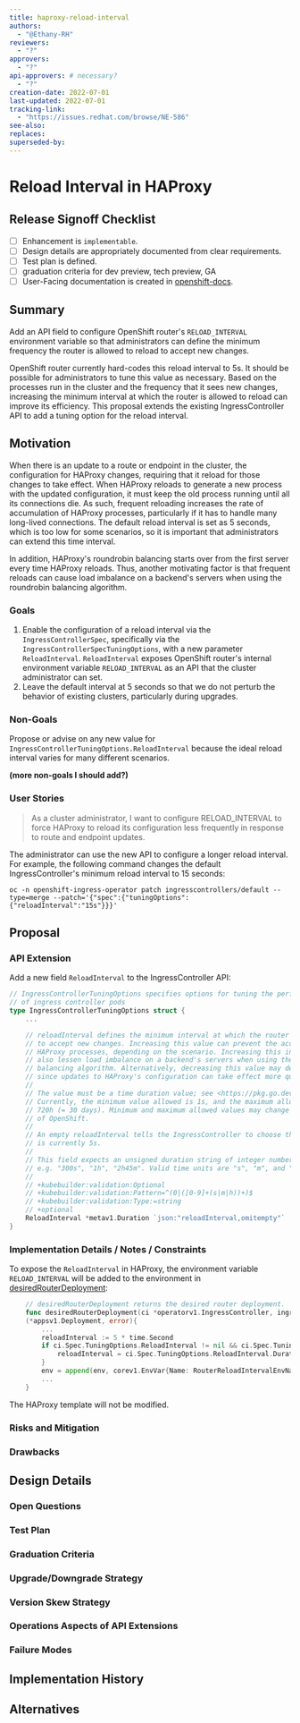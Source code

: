 ```yaml
---
title: haproxy-reload-interval
authors:
  - "@Ethany-RH"
reviewers:
  - "?"
approvers:
  - "?"
api-approvers: # necessary?
  - "?"
creation-date: 2022-07-01
last-updated: 2022-07-01
tracking-link:
  - "https://issues.redhat.com/browse/NE-586"
see-also:
replaces:
superseded-by:
---
```


# Reload Interval in HAProxy

## Release Signoff Checklist

- [ ] Enhancement is `implementable`.
- [ ] Design details are appropriately documented from clear requirements.
- [ ] Test plan is defined.
- [ ] graduation criteria for dev preview, tech preview, GA
- [ ] User-Facing documentation is created in [openshift-docs](https://github.com/openshift/openshift-docs/).

## Summary

Add an API field to configure OpenShift router's `RELOAD_INTERVAL` environment variable so that administrators can define the minimum frequency the router is allowed to reload to accept new changes.

OpenShift router currently hard-codes this reload interval to 5s. It should be possible for administrators to tune this value as necessary. Based on the processes run in the cluster and the frequency that it sees new changes, increasing the minimum interval at which the router is allowed to reload can improve its efficiency.
This proposal extends the existing IngressController API to add a tuning option for the reload interval.

## Motivation

When there is an update to a route or endpoint in the cluster, the configuration for HAProxy changes, requiring that it reload for those changes to take effect. When HAProxy reloads to generate a new process with the updated configuration, it must keep the old process running until all its connections die. As such, frequent reloading increases the rate of accumulation of HAProxy processes, particularly if it has to handle many long-lived connections. The default reload interval is set as 5 seconds, which is too low for some scenarios, so it is important that administrators can extend this time interval.

In addition, HAProxy's roundrobin balancing starts over from the first server every time HAProxy reloads. Thus, another motivating factor is that frequent reloads can cause load imbalance on a backend's servers when using the roundrobin balancing algorithm.

### Goals

1. Enable the configuration of a reload interval via the `IngressControllerSpec`, specifically via the `IngressControllerSpecTuningOptions`, with a new parameter `ReloadInterval`. `ReloadInterval` exposes OpenShift router's internal environment variable `RELOAD_INTERVAL` as an API that the cluster administrator can set.
2. Leave the default interval at 5 seconds so that we do not perturb the behavior of existing clusters, particularly during upgrades.

### Non-Goals

Propose or advise on any new value for `IngressControllerTuningOptions.ReloadInterval` because the ideal reload interval varies for many different scenarios.

**(more non-goals I should add?)**

### User Stories

> As a cluster administrator, I want to configure RELOAD_INTERVAL to force HAProxy to reload its configuration less frequently in response to route and endpoint updates.

The administrator can use the new API to configure a longer reload interval. For example, the following command changes the default IngressController's minimum reload interval to 15 seconds:

```shell
oc -n openshift-ingress-operator patch ingresscontrollers/default --type=merge --patch='{"spec":{"tuningOptions":{"reloadInterval":"15s"}}}'
```

## Proposal

### API Extension

Add a new field `ReloadInterval` to the IngressController API:

```go
// IngressControllerTuningOptions specifies options for tuning the performance
// of ingress controller pods
type IngressControllerTuningOptions struct {
    ...

    // reloadInterval defines the minimum interval at which the router is allowed to reload
    // to accept new changes. Increasing this value can prevent the accumulation of
    // HAProxy processes, depending on the scenario. Increasing this interval can
    // also lessen load imbalance on a backend's servers when using the roundrobin
    // balancing algorithm. Alternatively, decreasing this value may decrease latency
    // since updates to HAProxy's configuration can take effect more quickly.
    //
    // The value must be a time duration value; see <https://pkg.go.dev/time#ParseDuration>.
    // Currently, the minimum value allowed is 1s, and the maximum allowed value is
    // 720h (= 30 days). Minimum and maximum allowed values may change in future versions
    // of OpenShift.
    //
    // An empty reloadInterval tells the IngressController to choose the default, which
    // is currently 5s.
    //
    // This field expects an unsigned duration string of integer numbers, each with a unit suffix,
    // e.g. "300s", "1h", "2h45m". Valid time units are "s", "m", and "h".
    //
    // +kubebuilder:validation:Optional
    // +kubebuilder:validation:Pattern=^(0|([0-9]+(s|m|h))+)$
    // +kubebuilder:validation:Type:=string
    // +optional
	ReloadInterval *metav1.Duration `json:"reloadInterval,omitempty"`
}
```
### Implementation Details / Notes / Constraints

To expose the `ReloadInterval` in HAProxy, the environment variable `RELOAD_INTERVAL` will be added to the environment in [desiredRouterDeployment](https://github.com/openshift/cluster-ingress-operator/blob/master/pkg/operator/controller/ingress/deployment.go):
```go
    // desiredRouterDeployment returns the desired router deployment.
    func desiredRouterDeployment(ci *operatorv1.IngressController, ingressControllerImage string, ingressConfig *configv1.Ingress, apiConfig *configv1.APIServer, networkConfig *configv1.Network, proxyNeeded bool, haveClientCAConfigmap bool, clientCAConfigmap *corev1.ConfigMap) 
    (*appsv1.Deployment, error){
        ...
        reloadInterval := 5 * time.Second
	    if ci.Spec.TuningOptions.ReloadInterval != nil && ci.Spec.TuningOptions.ReloadInterval.Duration >= 1*time.Second {
		    reloadInterval = ci.Spec.TuningOptions.ReloadInterval.Duration
	    }
	    env = append(env, corev1.EnvVar{Name: RouterReloadIntervalEnvName, Value: strconv.Itoa(int(reloadInterval.Seconds()))})
        ...
    }
```
The HAProxy template will not be modified.

### Risks and Mitigation

### Drawbacks

## Design Details

### Open Questions

### Test Plan

### Graduation Criteria

### Upgrade/Downgrade Strategy

### Version Skew Strategy

### Operations Aspects of API Extensions

### Failure Modes

## Implementation History

## Alternatives
